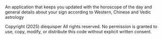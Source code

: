 An application that keeps you updated with the horoscope of the day and general details about your sign according to Western, Chinese and Vedic astrology

Copyright (2025) diequisper
All rights reserved. No permission is granted to use, copy, modify, or distribute this code without explicit written consent.
